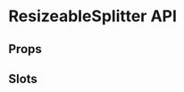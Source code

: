 <script setup>
import { ref } from 'vue';

// Props
const propsSearch = ref(null);
const propsHeaders = ref([
    { title: 'Name', key: 'name' },
    { title: 'Type', key: 'type' },
    { title: 'Default', key: 'default' },
]);
const propsItems = ref([
    {
        name: 'show-splitter',
        type: 'boolean',
        default: false,
        detail: 'Show splitter between panel for drag.'
    },
    {
        name: 'is-fixed',
        type: 'boolean',
        default: false,
        detail: 'Set true if you want splitter moveable'
    },
    {
        name: 'splitter-position',
        type: 'number',
        default: '100',
        detail: 'Set splitter position in number which will be use as percertage i.e. 20 means 20% from the left.'
    },
]);

// Slots
const slotsSearch = ref(null);
const slotsHeaders = ref([
    { title: 'Name', key: 'name' },
]);
const slotsItems = ref([
    {
        name: 'right-panel',
        detail: 'Right panel slot'
    },
    {
        name: 'left-panel',
        detail: 'Left panel slot'
    },
]);
</script>

# ResizeableSplitter API

## Props
<client-only>
    <v-data-table hide-default-footer
        :items-per-page="-1"
        :items-per-page-options="-1"
        :search="propsSearch"
        :headers="propsHeaders"
        :items="propsItems">
        <template #body.prepend>
            <tr>
                <td colspan="3" class="bg-grey-lighten-3">
                    <v-text-field hide-details 
                        variant="flat"
                        prepend-inner-icon="search"
                        placeholder="Search"
                        v-model="propsSearch"/>
                </td>
            </tr>
        </template>
        <template #item="{item}">
            <tr rowspan="2">
                <td class="font-weight-bold text-blue">{{item.name}}</td>
                <td class="text-green" v-html="item.type"/>
                <td>
                    <span v-if="item.default === true || item.default === false" class="text-purple">{{item.default}}</span>
                    <span v-else-if="item.default === 'null' || item.default === 'undefined'" class="text-blue">{{item.default}}</span>
                    <span v-else class="text-green">{{item.default}}</span>
                </td>
            </tr>
            <tr>
                <td colspan="3">{{item.detail}}</td>
            </tr>
        </template>
    </v-data-table>
</client-only>

## Slots
<client-only>
    <v-data-table hide-default-footer
        :items-per-page="-1"
        :items-per-page-options="-1"
        :search="slotsSearch"
        :headers="slotsHeaders"
        :items="slotsItems">
        <template #body.prepend>
            <tr>
                <td colspan="3" class="bg-grey-lighten-3">
                    <v-text-field hide-details 
                        variant="flat"
                        prepend-inner-icon="search"
                        placeholder="Search"
                        v-model="eventsSearch"/>
                </td>
            </tr>
        </template>
        <template #item="{item}">
            <tr rowspan="2">
                <td class="font-weight-bold text-blue">{{item.name}}</td>
            </tr>
            <tr>
                <td>{{item.detail}}</td>
            </tr>
        </template>
    </v-data-table>
</client-only>